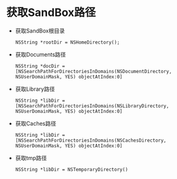 # 获取SandBox路径

- 获取SandBox根目录

  `NSString *rootDir = NSHomeDirectory();`

- 获取Documents路径

  `NSString *docDir =[NSSearchPathForDirectoriesInDomains(NSDocumentDirectory, NSUserDomainMask, YES) objectAtIndex:0]`

- 获取Library路径

  `NSString *libDir =[NSSearchPathForDirectoriesInDomains(NSLibraryDirectory, NSUserDomainMask, YES) objectAtIndex:0]`

- 获取Caches路径

  `NSString *libDir =[NSSearchPathForDirectoriesInDomains(NSCachesDirectory, NSUserDomainMask, YES) objectAtIndex:0]`

- 获取tmp路径

  `NSString *libDir = NSTemporaryDirectory()`
